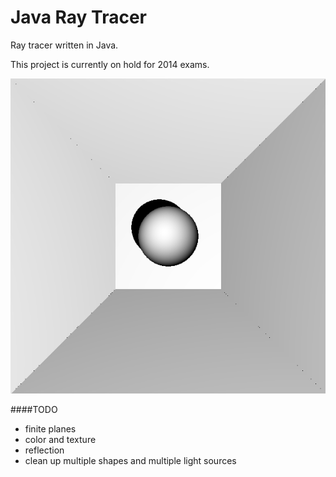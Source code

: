 Java Ray Tracer
=============

Ray tracer written in Java.

This project is currently on hold for 2014 exams.

![output](https://raw.githubusercontent.com/jpittis/JavaRayTracer/master/output.png)

####TODO
* finite planes
* color and texture
* reflection
* clean up multiple shapes and multiple light sources
